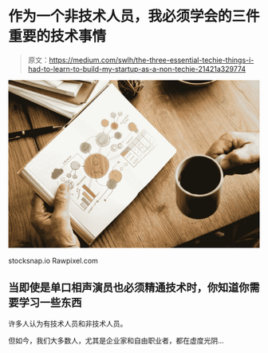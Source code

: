 # 作为一个非技术人员，我必须学会的三件重要的技术事情

> 原文：<https://medium.com/swlh/the-three-essential-techie-things-i-had-to-learn-to-build-my-startup-as-a-non-techie-21421a329774>

![](img/5a4c3afafc7ff23a5dbb8a714ae96e06.png)

stocksnap.io Rawpixel.com

## 当即使是单口相声演员也必须精通技术时，你知道你需要学习一些东西

许多人认为有技术人员和非技术人员。

但如今，我们大多数人，尤其是企业家和自由职业者，都在虚度光阴…